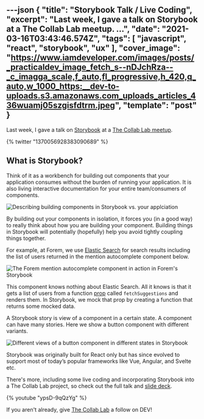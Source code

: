 ---json
{
  "title": "Storybook Talk / Live Coding",
  "excerpt": "Last week, I gave a talk on Storybook at a The Collab Lab meetup.                                  ...",
  "date": "2021-03-16T03:43:46.574Z",
  "tags": [
    "javascript",
    "react",
    "storybook",
    "ux"
  ],
  "cover_image": "https://www.iamdeveloper.com/images/posts/_practicaldev_image_fetch_s--nDJchRza--_c_imagga_scale,f_auto,fl_progressive,h_420,q_auto,w_1000_https:__dev-to-uploads.s3.amazonaws.com_uploads_articles_436wuamj05szgisfdtrm.jpeg",
  "template": "post"
}
---

Last week, I gave a talk on [Storybook](https://storybook.js.org/) at a [The Collab Lab meetup](https://www.meetup.com/tech-talks-by-the-collab-lab/).

{% twitter "1370056928383090689" %}

## What is Storybook?

Think of it as a workbench for building out components that your application consumes without the burden of running your application. It is also living interactive documentation for your entire team/consumers of components.

![Describing building components in Storybook vs. your applciation](https://www.iamdeveloper.com/images/posts/_uploads_articles_6x3jsi7yoj9id3xyhgg3.png)
 
By building out your components in isolation, it forces you (in a good way) to really think about how you are building your component. Building things in Storybook will potentially (hopefully) help you avoid tightly coupling things together. 

For example, at Forem, we use [Elastic Search](https://www.elastic.co/) for search results including the list of users returned in the mention autocomplete component below.

![The Forem mention autocomplete component in action in Forem's Storybook](https://www.iamdeveloper.com/images/posts/_uploads_articles_3s1qbca47opj18adanwh.png)
 
This component knows nothing about Elastic Search. All it knows is that it gets a list of users from a function [prop](https://reactjs.org/docs/components-and-props.html) called `fetchSuggestions` and renders them. In Storybook, we mock that prop by creating a function that returns some mocked data.

A Storybook story is view of a component in a certain state. A component can have many stories. Here we show a button component with different variants.

![Different views of a button component in different states in Storybook](https://www.iamdeveloper.com/images/posts/_uploads_articles_mw0e2cmaf72ybu2t78e4.png)

Storybook was originally built for React only but has since evolved to support most of today’s popular frameworks like Vue, Angular, and Svelte etc.

There's more, including some live coding and incorporating Storybook into a The Collab Lab project, so check out the full talk and [slide deck](https://iamdeveloper.com/storybook2021).

{% youtube "ypsD-9qQzYg" %}

If you aren't already, give [The Collab Lab](https://dev.to/the-collab-lab) a follow on DEV!
